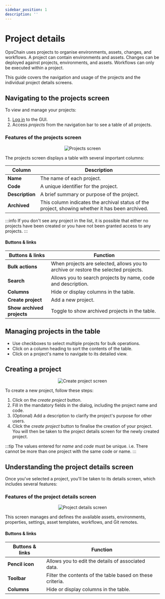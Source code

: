 ```yaml
---
sidebar_position: 1
description: ''
---
```


# Project details

OpsChain uses projects to organise environments, assets, changes, and workflows. A project can contain environments and assets. Changes can be deployed against projects, environments, and assets. Workflows can only be executed within a project.

This guide covers the navigation and usage of the projects and the individual project details screens.

## Navigating to the projects screen

To view and manage your projects:

1. [Log in](/getting-started/familiarisation/gui/login.md) to the GUI.
2. Access _projects_ from the navigation bar to see a table of all projects.

### Features of the projects screen

<p align='center'>
  <img alt='Projects screen' src={require('!url-loader!../images/projects.png').default} className='image-border'/>
</p>

The projects screen displays a table with several important columns:

| Column           | Description                                                                                        |
|------------------|----------------------------------------------------------------------------------------------------|
| **Name**         | The name of each project.                                                                          |
| **Code**         | A unique identifier for the project.                                                               |
| **Description**  | A brief summary or purpose of the project.                                                         |
| **Archived**     | This column indicates the archival status of the project, showing whether it has been archived.    |

:::info
If you don't see any project in the list, it is possible that either no projects have been created or you have not been granted access to any projects.
:::

#### Buttons & links

| Buttons & links               | Function |
|-------------------------------|----------|
| **Bulk actions**              | When projects are selected, allows you to archive or restore the selected projects.   |
| **Search**                    | Allows you to search projects by name, code and description.                        |
| **Columns**                   | Hide or display columns in the table. |
| **Create project**            | Add a new project. |
| **Show archived projects**    | Toggle to show archived projects in the table. |

## Managing projects in the table

- Use checkboxes to select multiple projects for bulk operations.
- Click on a column heading to sort the contents of the table.
- Click on a project's name to navigate to its detailed view.

## Creating a project

<p align='center'>
  <img alt='Create project screen' src={require('!url-loader!../images/project-create.png').default} className='image-border'/>
</p>

To create a new project, follow these steps:

1. Click on the _create project_ button.
2. Fill in the mandatory fields in the dialog, including the project name and code.
3. (Optional) Add a description to clarify the project's purpose for other users.
4. Click the _create project_ button to finalise the creation of your project. You will then be taken to the project details screen for the newly created project.

:::tip
The values entered for _name_ and _code_ must be unique. i.e. There cannot be more than one project with the same code or name.
:::

## Understanding the project details screen

Once you've selected a project, you'll be taken to its details screen, which includes several features:

### Features of the project details screen

<p align='center'>
  <img alt='Project details screen' src={require('!url-loader!../images/project-details.png').default} className='image-border'/>
</p>

This screen manages and defines the available assets, environments, properties, settings, asset templates, workflows, and Git remotes.

#### Buttons & links

| Buttons & links        | Function                                                  |
|------------------------|-----------------------------------------------------------|
| **Pencil icon**        | Allows you to edit the details of associated data.        |
| **Toolbar**            | Filter the contents of the table based on these criteria. |
| **Columns**            | Hide or display columns in the table.                     |
